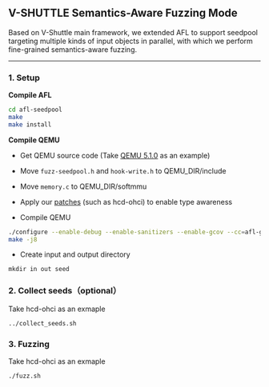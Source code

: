 ## V-SHUTTLE Semantics-Aware Fuzzing Mode

Based on V-Shuttle main framework, we extended AFL to support seedpool targeting multiple kinds of input objects in parallel, with which we perform fine-grained semantics-aware fuzzing.

---



### 1. Setup

**Compile AFL**

```bash
cd afl-seedpool
make
make install
```

**Compile QEMU**

- Get QEMU source code (Take [QEMU 5.1.0](https://download.qemu.org/qemu-5.1.0.tar.xz) as an example)

- Move `fuzz-seedpool.h` and `hook-write.h` to QEMU_DIR/include

- Move `memory.c` to QEMU_DIR/softmmu

- Apply our [patches]() (such as hcd-ohci) to enable type awareness

- Compile QEMU

```bash
./configure --enable-debug --enable-sanitizers --enable-gcov --cc=afl-gcc --target-list=x86_64-softmmu
make -j8
```

- Create input and output directory

```
mkdir in out seed
```

### 2. Collect seeds（optional）

Take hcd-ohci as an exmaple

```bash
../collect_seeds.sh
```

### 3. Fuzzing

Take hcd-ohci as an exmaple

```bash
./fuzz.sh
```

